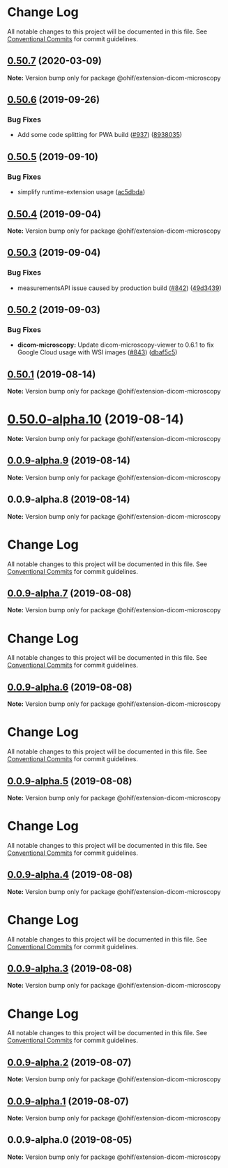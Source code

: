# Change Log

All notable changes to this project will be documented in this file.
See [Conventional Commits](https://conventionalcommits.org) for commit guidelines.

## [0.50.7](https://github.com/OHIF/Viewers/compare/@ohif/extension-dicom-microscopy@0.50.6...@ohif/extension-dicom-microscopy@0.50.7) (2020-03-09)

**Note:** Version bump only for package @ohif/extension-dicom-microscopy





## [0.50.6](https://github.com/OHIF/Viewers/compare/@ohif/extension-dicom-microscopy@0.50.5...@ohif/extension-dicom-microscopy@0.50.6) (2019-09-26)


### Bug Fixes

* Add some code splitting for PWA build ([#937](https://github.com/OHIF/Viewers/issues/937)) ([8938035](https://github.com/OHIF/Viewers/commit/8938035))





## [0.50.5](https://github.com/OHIF/Viewers/compare/@ohif/extension-dicom-microscopy@0.50.4...@ohif/extension-dicom-microscopy@0.50.5) (2019-09-10)


### Bug Fixes

* simplify runtime-extension usage ([ac5dbda](https://github.com/OHIF/Viewers/commit/ac5dbda))





## [0.50.4](https://github.com/OHIF/Viewers/compare/@ohif/extension-dicom-microscopy@0.50.3...@ohif/extension-dicom-microscopy@0.50.4) (2019-09-04)

**Note:** Version bump only for package @ohif/extension-dicom-microscopy





## [0.50.3](https://github.com/OHIF/Viewers/compare/@ohif/extension-dicom-microscopy@0.50.2...@ohif/extension-dicom-microscopy@0.50.3) (2019-09-04)


### Bug Fixes

* measurementsAPI issue caused by production build ([#842](https://github.com/OHIF/Viewers/issues/842)) ([49d3439](https://github.com/OHIF/Viewers/commit/49d3439))





## [0.50.2](https://github.com/OHIF/Viewers/compare/@ohif/extension-dicom-microscopy@0.50.1...@ohif/extension-dicom-microscopy@0.50.2) (2019-09-03)


### Bug Fixes

* **dicom-microscopy:** Update dicom-microscopy-viewer to 0.6.1 to fix Google Cloud usage with WSI images ([#843](https://github.com/OHIF/Viewers/issues/843)) ([dbaf5c5](https://github.com/OHIF/Viewers/commit/dbaf5c5))





## [0.50.1](https://github.com/OHIF/Viewers/compare/@ohif/extension-dicom-microscopy@0.50.0-alpha.10...@ohif/extension-dicom-microscopy@0.50.1) (2019-08-14)

**Note:** Version bump only for package @ohif/extension-dicom-microscopy





# [0.50.0-alpha.10](https://github.com/OHIF/Viewers/compare/@ohif/extension-dicom-microscopy@0.0.9-alpha.9...@ohif/extension-dicom-microscopy@0.50.0-alpha.10) (2019-08-14)

**Note:** Version bump only for package @ohif/extension-dicom-microscopy





## [0.0.9-alpha.9](https://github.com/OHIF/Viewers/compare/@ohif/extension-dicom-microscopy@0.0.9-alpha.8...@ohif/extension-dicom-microscopy@0.0.9-alpha.9) (2019-08-14)

**Note:** Version bump only for package @ohif/extension-dicom-microscopy





## 0.0.9-alpha.8 (2019-08-14)

**Note:** Version bump only for package @ohif/extension-dicom-microscopy





# Change Log

All notable changes to this project will be documented in this file. See
[Conventional Commits](https://conventionalcommits.org) for commit guidelines.

## [0.0.9-alpha.7](https://github.com/OHIF/Viewers/compare/@ohif/extension-dicom-microscopy@0.0.9-alpha.6...@ohif/extension-dicom-microscopy@0.0.9-alpha.7) (2019-08-08)

**Note:** Version bump only for package @ohif/extension-dicom-microscopy

# Change Log

All notable changes to this project will be documented in this file. See
[Conventional Commits](https://conventionalcommits.org) for commit guidelines.

## [0.0.9-alpha.6](https://github.com/OHIF/Viewers/compare/@ohif/extension-dicom-microscopy@0.0.9-alpha.5...@ohif/extension-dicom-microscopy@0.0.9-alpha.6) (2019-08-08)

**Note:** Version bump only for package @ohif/extension-dicom-microscopy

# Change Log

All notable changes to this project will be documented in this file. See
[Conventional Commits](https://conventionalcommits.org) for commit guidelines.

## [0.0.9-alpha.5](https://github.com/OHIF/Viewers/compare/@ohif/extension-dicom-microscopy@0.0.9-alpha.4...@ohif/extension-dicom-microscopy@0.0.9-alpha.5) (2019-08-08)

**Note:** Version bump only for package @ohif/extension-dicom-microscopy

# Change Log

All notable changes to this project will be documented in this file. See
[Conventional Commits](https://conventionalcommits.org) for commit guidelines.

## [0.0.9-alpha.4](https://github.com/OHIF/Viewers/compare/@ohif/extension-dicom-microscopy@0.0.9-alpha.3...@ohif/extension-dicom-microscopy@0.0.9-alpha.4) (2019-08-08)

**Note:** Version bump only for package @ohif/extension-dicom-microscopy

# Change Log

All notable changes to this project will be documented in this file. See
[Conventional Commits](https://conventionalcommits.org) for commit guidelines.

## [0.0.9-alpha.3](https://github.com/OHIF/Viewers/compare/@ohif/extension-dicom-microscopy@0.0.9-alpha.2...@ohif/extension-dicom-microscopy@0.0.9-alpha.3) (2019-08-08)

**Note:** Version bump only for package @ohif/extension-dicom-microscopy

# Change Log

All notable changes to this project will be documented in this file. See
[Conventional Commits](https://conventionalcommits.org) for commit guidelines.

## [0.0.9-alpha.2](https://github.com/OHIF/Viewers/compare/@ohif/extension-dicom-microscopy@0.0.9-alpha.1...@ohif/extension-dicom-microscopy@0.0.9-alpha.2) (2019-08-07)

**Note:** Version bump only for package @ohif/extension-dicom-microscopy

## [0.0.9-alpha.1](https://github.com/OHIF/Viewers/compare/@ohif/extension-dicom-microscopy@0.0.9-alpha.0...@ohif/extension-dicom-microscopy@0.0.9-alpha.1) (2019-08-07)

**Note:** Version bump only for package @ohif/extension-dicom-microscopy

## 0.0.9-alpha.0 (2019-08-05)

**Note:** Version bump only for package @ohif/extension-dicom-microscopy
